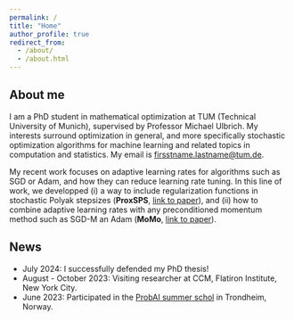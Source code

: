 ```yaml
---
permalink: /
title: "Home"
author_profile: true
redirect_from: 
  - /about/
  - /about.html
---
```


About me
-------------
I am a PhD student in mathematical optimization at TUM (Technical University of Munich), supervised by Professor Michael Ulbrich. My interests surround optimization in general, and more specifically stochastic optimization algorithms for machine learning and related topics in computation and statistics. My email is firsstname.lastname@tum.de.

My recent work focuses on adaptive learning rates for algorithms such as SGD or Adam, and how they can reduce learning rate tuning. In this line of work, we developped (i) a way to include regularization functions in stochastic Polyak stepsizes (**ProxSPS**, [link to paper](https://openreview.net/forum?id=jWr41htaB3)), and (ii) how to combine adaptive learning rates with any preconditioned momentum method such as SGD-M an Adam (**MoMo**, [link to paper](https://arxiv.org/abs/2305.07583)). 

News
----------

* July 2024: I successfully defended my PhD thesis!
* August - October 2023: Visiting researcher at CCM, Flatiron Institute, New York City.
* June 2023: Participated in the [ProbAI summer schol](https://probabilistic.ai/) in Trondheim, Norway.